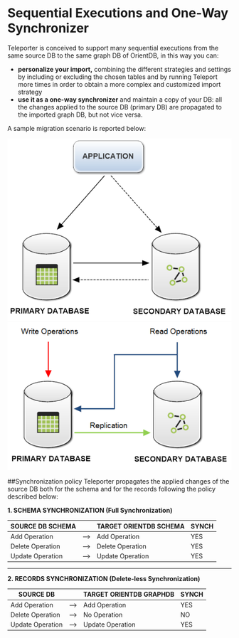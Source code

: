 
# Sequential Executions and One-Way Synchronizer
Teleporter is conceived to support many sequential executions from the same source DB to the same graph DB of OrientDB, in this way you can:

- **personalize your import,** combining the different strategies and settings by including or excluding the chosen tables and by running Teleport more times in order to obtain a more complex and customized import strategy
- **use it as a one-way synchronizer** and maintain a copy of your DB: all the changes applied to the source DB (primary DB) are propagated to the imported graph DB, but not vice versa.

A sample migration scenario is reported below:

![Migration Scenario1](../images/teleporter-migration1.png)
![Migration Scenario2](../images/teleporter-migration2.png)

##Synchronization policy
Teleporter propagates the applied changes of the source DB both for the schema and for the records following the policy described below:       

**1. SCHEMA SYNCHRONIZATION (Full Synchronization)**      

| SOURCE DB SCHEMA |         | TARGET ORIENTDB SCHEMA | SYNCH |
|------------------|---------|------------------------|-------|       
| Add Operation    |   -->   | Add Operation          |  YES  |  
| Delete Operation |   -->   | Delete Operation       |  YES  |
| Update Operation |   -->   | Update Operation       |  YES  |    
****
**2. RECORDS SYNCHRONIZATION (Delete-less Synchronization)**   

| SOURCE DB        |         | TARGET ORIENTDB GRAPHDB | SYNCH |
|------------------|---------|-------------------------|-------|        
| Add Operation    |   -->   | Add Operation           |  YES  |       
| Delete Operation |   -->   | No Operation            |  NO  |
| Update Operation |   -->   | Update Operation        |  YES  |   

